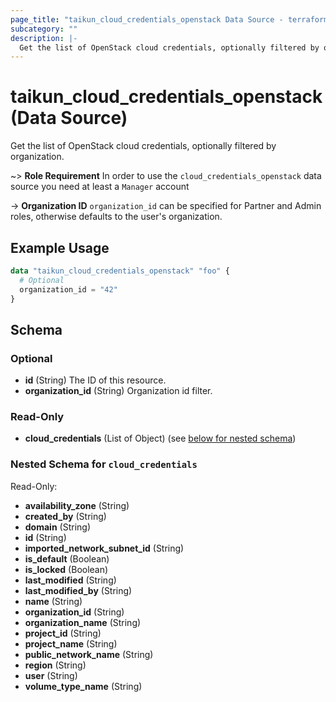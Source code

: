 ```yaml
---
page_title: "taikun_cloud_credentials_openstack Data Source - terraform-provider-taikun"
subcategory: ""
description: |-
  Get the list of OpenStack cloud credentials, optionally filtered by organization.
---
```


# taikun_cloud_credentials_openstack (Data Source)

Get the list of OpenStack cloud credentials, optionally filtered by organization.

~> **Role Requirement** In order to use the `cloud_credentials_openstack` data source you need at least a `Manager` account

-> **Organization ID** `organization_id` can be specified for Partner and Admin roles, otherwise defaults to the user's
organization.

## Example Usage

```terraform
data "taikun_cloud_credentials_openstack" "foo" {
  # Optional
  organization_id = "42"
}
```

<!-- schema generated by tfplugindocs -->
## Schema

### Optional

- **id** (String) The ID of this resource.
- **organization_id** (String) Organization id filter.

### Read-Only

- **cloud_credentials** (List of Object) (see [below for nested schema](#nestedatt--cloud_credentials))

<a id="nestedatt--cloud_credentials"></a>
### Nested Schema for `cloud_credentials`

Read-Only:

- **availability_zone** (String)
- **created_by** (String)
- **domain** (String)
- **id** (String)
- **imported_network_subnet_id** (String)
- **is_default** (Boolean)
- **is_locked** (Boolean)
- **last_modified** (String)
- **last_modified_by** (String)
- **name** (String)
- **organization_id** (String)
- **organization_name** (String)
- **project_id** (String)
- **project_name** (String)
- **public_network_name** (String)
- **region** (String)
- **user** (String)
- **volume_type_name** (String)


